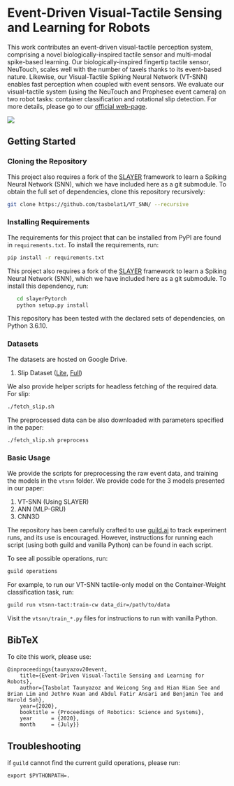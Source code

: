 # Event-Driven Visual-Tactile Sensing and Learning for Robots

This work contributes an event-driven visual-tactile perception system,
comprising a novel biologically-inspired tactile sensor and multi-modal
spike-based learning. Our biologically-inspired fingertip tactile sensor,
NeuTouch, scales well with the number of taxels thanks to its event-based
nature. Likewise, our Visual-Tactile Spiking Neural Network (VT-SNN) enables
fast perception when coupled with event sensors. We evaluate our visual-tactile
system (using the NeuTouch and Prophesee event camera) on two robot tasks:
container classification and rotational slip detection. For more details, please go to
our [official web-page](https://clear-nus.github.io/visuotactile/).

<!--- ![img](img/VT_SNN.png) --->

[![](http://img.youtube.com/vi/zPlrqtjEcUY/0.jpg)](https://www.youtube.com/watch?v=zPlrqtjEcUY "")

## Getting Started

### Cloning the Repository

This project also requires a fork of the
[SLAYER](https://github.com/bamsumit/slayerPytorch) framework to learn a Spiking
Neural Network (SNN), which we have included here as a git submodule. To obtain
the full set of dependencies, clone this repository recursively:

``` bash
git clone https://github.com/tasbolat1/VT_SNN/ --recursive
```

### Installing Requirements

The requirements for this project that can be installed from PyPI are found in
`requirements.txt`. To install the requirements, run:

``` bash
pip install -r requirements.txt
```

This project also requires a fork of the
[SLAYER](https://github.com/bamsumit/slayerPytorch) framework to learn a Spiking
Neural Network (SNN), which we have included here as a git submodule. To install
this dependency, run:

``` bash
   cd slayerPytorch
   python setup.py install
```

This repository has been tested with the declared sets of dependencies, on
Python 3.6.10.

### Datasets

The datasets are hosted on Google Drive.

1. Slip Dataset ([Lite](https://drive.google.com/file/d/1VBCwDNwjRqRMQ4iPHo8WRh9n5g92nzt6/view?usp=sharing), [Full](https://drive.google.com/file/d/1Nbg5Egob6McVNEXVvXO8OU-SeUXQBVkN/view?usp=sharing))

We also provide helper scripts for headless fetching of the required data. For slip:

``` bash
./fetch_slip.sh
```

The preprocessed data can be also downloaded with parameters specified in the paper:

``` bash
./fetch_slip.sh preprocess
```


### Basic Usage

We provide the scripts for preprocessing the raw event data, and training the
models in the `vtsnn` folder. We provide code for the 3 models presented in our
paper:

1. VT-SNN (Using SLAYER)
2. ANN (MLP-GRU)
3. CNN3D
 
The repository has been carefully crafted to use
[guild.ai](https://github.com/guildai/guildai) to track experiment runs, and its
use is encouraged. However, instructions for running each script (using both
guild and vanilla Python) can be found in each script.

To see all possible operations, run:

``` bash
guild operations
```


For example, to run our VT-SNN tactile-only model on the Container-Weight
classification task, run:

``` bash
guild run vtsnn-tact:train-cw data_dir=/path/to/data
```

Visit the `vtsnn/train_*.py` files for instructions to run with vanilla Python.

## BibTeX

To cite this work, please use:

``` text
@inproceedings{taunyazov20event,
    title={Event-Driven Visual-Tactile Sensing and Learning for Robots}, 
    author={Tasbolat Taunyazoz and Weicong Sng and Hian Hian See and Brian Lim and Jethro Kuan and Abdul Fatir Ansari and Benjamin Tee and Harold Soh},
    year={2020},  
    booktitle = {Proceedings of Robotics: Science and Systems}, 
    year      = {2020}, 
    month     = {July}}
```

## Troubleshooting

if `guild` cannot find the current guild operations, please run:

``` 
export $PYTHONPATH=.
```
